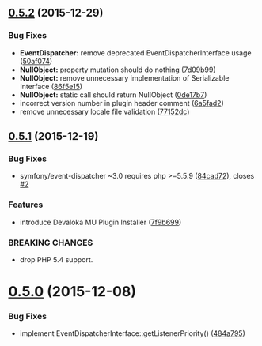 <a name="0.5.2"></a>
## [0.5.2](https://github.com/devaloka/devaloka/compare/v0.5.1...v0.5.2) (2015-12-29)


### Bug Fixes

* **EventDispatcher:** remove deprecated EventDispatcherInterface usage ([50af074](https://github.com/devaloka/devaloka/commit/50af074))
* **NullObject:** property mutation should do nothing ([7d09b99](https://github.com/devaloka/devaloka/commit/7d09b99))
* **NullObject:** remove unnecessary implementation of Serializable Interface ([86f5e15](https://github.com/devaloka/devaloka/commit/86f5e15))
* **NullObject:** static call should return NullObject ([0de17b7](https://github.com/devaloka/devaloka/commit/0de17b7))
* incorrect version number in plugin header comment ([6a5fad2](https://github.com/devaloka/devaloka/commit/6a5fad2))
* remove unnecessary locale file validation ([77152dc](https://github.com/devaloka/devaloka/commit/77152dc))



<a name="0.5.1"></a>
## [0.5.1](https://github.com/devaloka/devaloka/compare/v0.5.0...v0.5.1) (2015-12-19)


### Bug Fixes

* symfony/event-dispatcher ~3.0 requires php >=5.5.9 ([84cad72](https://github.com/devaloka/devaloka/commit/84cad72)), closes [#2](https://github.com/devaloka/devaloka/issues/2)

### Features

* introduce Devaloka MU Plugin Installer ([7f9b699](https://github.com/devaloka/devaloka/commit/7f9b699))


### BREAKING CHANGES

* drop PHP 5.4 support.



<a name="0.5.0"></a>
# [0.5.0](https://github.com/devaloka/devaloka/compare/484a795...v0.5.0) (2015-12-08)


### Bug Fixes

* implement EventDispatcherInterface::getListenerPriority() ([484a795](https://github.com/devaloka/devaloka/commit/484a795))

